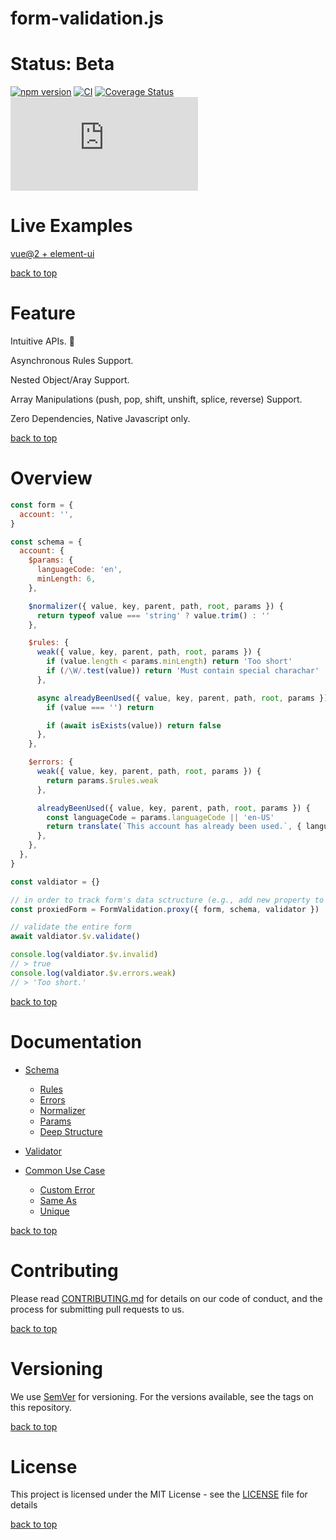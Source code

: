 # form-validation.js

# Status: Beta

[![npm version](https://badge.fury.io/js/form-validation.js.svg)](https://badge.fury.io/js/form-validation.js)
[![CI](https://github.com/iendeavor/form-validation.js/workflows/CI/badge.svg)](https://github.com/iendeavor/form-validation.js/actions)
[![Coverage Status](https://coveralls.io/repos/github/iendeavor/form-validation.js/badge.svg?branch=develop)](https://coveralls.io/github/iendeavor/form-validation.js?branch=develop)
[![gzip](https://badgen.net/bundlephobia/minzip/form-validation.js)](https://bundlephobia.com/result?p=form-validation.js)

# Live Examples

[vue@2 + element-ui](https://codesandbox.io/s/form-validationjs-x-element-ui-2boj7)

[back to top](#)

# Feature

Intuitive APIs. 🎯

Asynchronous Rules Support.

Nested Object/Aray Support.

Array Manipulations (push, pop, shift, unshift, splice, reverse) Support.

Zero Dependencies, Native Javascript only.

[back to top](#)

# Overview

```javascript
const form = {
  account: '',
}

const schema = {
  account: {
    $params: {
      languageCode: 'en',
      minLength: 6,
    },

    $normalizer({ value, key, parent, path, root, params }) {
      return typeof value === 'string' ? value.trim() : ''
    },

    $rules: {
      weak({ value, key, parent, path, root, params }) {
        if (value.length < params.minLength) return 'Too short'
        if (/\W/.test(value)) return 'Must contain special charachar'
      },

      async alreadyBeenUsed({ value, key, parent, path, root, params }) {
        if (value === '') return

        if (await isExists(value)) return false
      },
    },

    $errors: {
      weak({ value, key, parent, path, root, params }) {
        return params.$rules.weak
      },

      alreadyBeenUsed({ value, key, parent, path, root, params }) {
        const languageCode = params.languageCode || 'en-US'
        return translate(`This account has already been used.`, { languageCode })
      },
    },
  },
}

const valdiator = {}

// in order to track form's data sctructure (e.g., add new property to object, or push new element to array), you should always update your fields from the proxiedForm instead of the original form
const proxiedForm = FormValidation.proxy({ form, schema, validator })

// validate the entire form
await valdiator.$v.validate()

console.log(valdiator.$v.invalid)
// > true
console.log(valdiator.$v.errors.weak)
// > 'Too short.'
```

[back to top](#)

# Documentation

- [Schema](/docs/schema.md)

  - [Rules](/docs/schema.md#rules)
  - [Errors](/docs/schema.md#errors)
  - [Normalizer](/docs/schema.md#normalizer)
  - [Params](/docs/schema.md#params)
  - [Deep Structure](/docs/schema.md#deep-structure)

- [Validator](/docs/validator.md)

- [Common Use Case](/docs/common-use-case.md)
  - [Custom Error](/docs/common-use-case.md#custom-error)
  - [Same As](/docs/common-use-case.md#same-as)
  - [Unique](/docs/common-use-case.md#unique)

[back to top](#)

# Contributing

Please read [CONTRIBUTING.md](/CONTRIBUTING.md) for details on our code of conduct, and the process for submitting pull
requests to us.

[back to top](#)

# Versioning

We use [SemVer](https://semver.org/) for versioning. For the versions available, see the tags on this repository.

[back to top](#)

# License

This project is licensed under the MIT License - see the [LICENSE](/LICENSE) file for details

[back to top](#)
